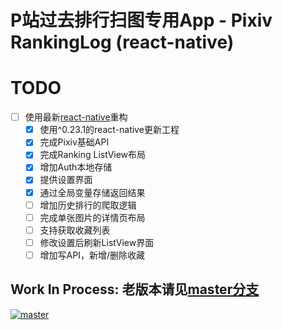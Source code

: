 P站过去排行扫图专用App - Pixiv RankingLog (react-native)
================

# TODO

* [ ] 使用最新[react-native](https://github.com/facebook/react-native)重构
  * [x] 使用^0.23.1的react-native更新工程
  * [x] 完成Pixiv基础API
  * [x] 完成Ranking ListView布局
  * [x] 增加Auth本地存储
  * [x] 提供设置界面
  * [x] 通过全局变量存储返回结果
  * [ ] 增加历史排行的爬取逻辑
  * [ ] 完成单张图片的详情页布局
  * [ ] 支持获取收藏列表
  * [ ] 修改设置后刷新ListView界面
  * [ ] 增加写API，新增/删除收藏

## **Work In Process**: 老版本请见[master分支](https://github.com/upbit/Pixiv-RankingLog/tree/master)

[![master](https://raw.githubusercontent.com/upbit/Pixiv-RankingLog/master/RankingLogHelper.png)](https://github.com/upbit/Pixiv-RankingLog/tree/master)
